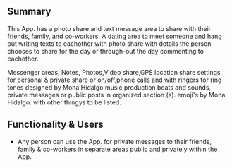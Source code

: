 ## Summary

This App. has a photo share and text message area to share with their friends, family,
and co-workers. A dating area to meet someone and hang out writing texts to eachother with photo share
with details the person chooses to share for the day or through-out the day commenting to eachother. 

Messenger areas, Notes, Photos,Video share,GPS location share settings for personal & private share or on/off,phone calls and with ringers for ring tones designed by Mona Hidalgo music production beats and sounds, private messages or public posts in organized section (s). emoji's by Mona Hidalgo. with other thingys to be listed.


## Functionality & Users

* Any person can use the App. for private messages to their friends, family & co-workers in separate areas public and privately within the App.

